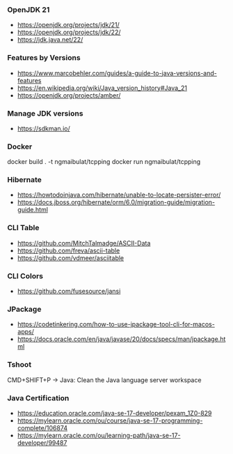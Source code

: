 ### OpenJDK 21

-   https://openjdk.org/projects/jdk/21/
-   https://openjdk.org/projects/jdk/22/
-   https://jdk.java.net/22/

### Features by Versions

-   https://www.marcobehler.com/guides/a-guide-to-java-versions-and-features
-   https://en.wikipedia.org/wiki/Java_version_history#Java_21
-   https://openjdk.org/projects/amber/

### Manage JDK versions

-   https://sdkman.io/

### Docker

docker build . -t ngmaibulat/tcpping
docker run ngmaibulat/tcpping

### Hibernate

-   https://howtodoinjava.com/hibernate/unable-to-locate-persister-error/
-   https://docs.jboss.org/hibernate/orm/6.0/migration-guide/migration-guide.html

### CLI Table

-   https://github.com/MitchTalmadge/ASCII-Data
-   https://github.com/freva/ascii-table
-   https://github.com/vdmeer/asciitable

### CLI Colors

-   https://github.com/fusesource/jansi

### JPackage

-   https://codetinkering.com/how-to-use-jpackage-tool-cli-for-macos-apps/
-   https://docs.oracle.com/en/java/javase/20/docs/specs/man/jpackage.html

### Tshoot

CMD+SHIFT+P -> Java: Clean the Java language server workspace

### Java Certification

-   https://education.oracle.com/java-se-17-developer/pexam_1Z0-829
-   https://mylearn.oracle.com/ou/course/java-se-17-programming-complete/106874
-   https://mylearn.oracle.com/ou/learning-path/java-se-17-developer/99487
